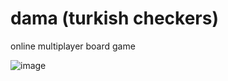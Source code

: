 # dama (turkish checkers)

online multiplayer board game

![image](https://user-images.githubusercontent.com/41539949/81562582-c572b900-939d-11ea-8c09-f86cd7015523.png)
